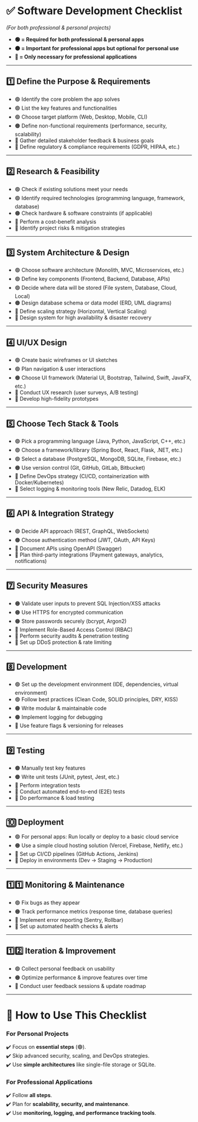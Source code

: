 # ✅ Software Development Checklist
*(For both professional & personal projects)*  
- **🟢 = Required for both professional & personal apps**  
- **🟠 = Important for professional apps but optional for personal use**  
- **🔴 = Only necessary for professional applications**  

---

## 1️⃣ Define the Purpose & Requirements
- 🟢 Identify the core problem the app solves  
- 🟢 List the key features and functionalities  
- 🟢 Choose target platform (Web, Desktop, Mobile, CLI)  
- 🟠 Define non-functional requirements (performance, security, scalability)  
- 🔴 Gather detailed stakeholder feedback & business goals  
- 🔴 Define regulatory & compliance requirements (GDPR, HIPAA, etc.)  

---

## 2️⃣ Research & Feasibility
- 🟢 Check if existing solutions meet your needs  
- 🟢 Identify required technologies (programming language, framework, database)  
- 🟠 Check hardware & software constraints (if applicable)  
- 🔴 Perform a cost-benefit analysis  
- 🔴 Identify project risks & mitigation strategies  

---

## 3️⃣ System Architecture & Design
- 🟢 Choose software architecture (Monolith, MVC, Microservices, etc.)  
- 🟢 Define key components (Frontend, Backend, Database, APIs)  
- 🟢 Decide where data will be stored (File system, Database, Cloud, Local)  
- 🟠 Design database schema or data model (ERD, UML diagrams)  
- 🔴 Define scaling strategy (Horizontal, Vertical Scaling)  
- 🔴 Design system for high availability & disaster recovery  

---

## 4️⃣ UI/UX Design
- 🟢 Create basic wireframes or UI sketches  
- 🟢 Plan navigation & user interactions  
- 🟠 Choose UI framework (Material UI, Bootstrap, Tailwind, Swift, JavaFX, etc.)  
- 🔴 Conduct UX research (user surveys, A/B testing)  
- 🔴 Develop high-fidelity prototypes  

---

## 5️⃣ Choose Tech Stack & Tools
- 🟢 Pick a programming language (Java, Python, JavaScript, C++, etc.)  
- 🟢 Choose a framework/library (Spring Boot, React, Flask, .NET, etc.)  
- 🟢 Select a database (PostgreSQL, MongoDB, SQLite, Firebase, etc.)  
- 🟠 Use version control (Git, GitHub, GitLab, Bitbucket)  
- 🔴 Define DevOps strategy (CI/CD, containerization with Docker/Kubernetes)  
- 🔴 Select logging & monitoring tools (New Relic, Datadog, ELK)  

---

## 6️⃣ API & Integration Strategy
- 🟢 Decide API approach (REST, GraphQL, WebSockets)  
- 🟠 Choose authentication method (JWT, OAuth, API Keys)  
- 🔴 Document APIs using OpenAPI (Swagger)  
- 🔴 Plan third-party integrations (Payment gateways, analytics, notifications)  

---

## 7️⃣ Security Measures
- 🟠 Validate user inputs to prevent SQL Injection/XSS attacks  
- 🟠 Use HTTPS for encrypted communication  
- 🟠 Store passwords securely (bcrypt, Argon2)  
- 🔴 Implement Role-Based Access Control (RBAC)  
- 🔴 Perform security audits & penetration testing  
- 🔴 Set up DDoS protection & rate limiting  

---

## 8️⃣ Development
- 🟢 Set up the development environment (IDE, dependencies, virtual environment)  
- 🟢 Follow best practices (Clean Code, SOLID principles, DRY, KISS)  
- 🟠 Write modular & maintainable code  
- 🟠 Implement logging for debugging  
- 🔴 Use feature flags & versioning for releases  

---

## 9️⃣ Testing
- 🟠 Manually test key features  
- 🟠 Write unit tests (JUnit, pytest, Jest, etc.)  
- 🔴 Perform integration tests  
- 🔴 Conduct automated end-to-end (E2E) tests  
- 🔴 Do performance & load testing  

---

## 🔟 Deployment
- 🟢 For personal apps: Run locally or deploy to a basic cloud service  
- 🟠 Use a simple cloud hosting solution (Vercel, Firebase, Netlify, etc.)  
- 🔴 Set up CI/CD pipelines (GitHub Actions, Jenkins)  
- 🔴 Deploy in environments (Dev → Staging → Production)  

---

## 1️⃣1️⃣ Monitoring & Maintenance
- 🟢 Fix bugs as they appear  
- 🟠 Track performance metrics (response time, database queries)  
- 🔴 Implement error reporting (Sentry, Rollbar)  
- 🔴 Set up automated health checks & alerts  

---

## 1️⃣2️⃣ Iteration & Improvement
- 🟢 Collect personal feedback on usability  
- 🟠 Optimize performance & improve features over time  
- 🔴 Conduct user feedback sessions & update roadmap  

---

# 🚀 How to Use This Checklist
### For Personal Projects
✔️ Focus on **essential steps** (🟢).  
✔️ Skip advanced security, scaling, and DevOps strategies.  
✔️ Use **simple architectures** like single-file storage or SQLite.  

### For Professional Applications
✔️ Follow **all steps**.  
✔️ Plan for **scalability, security, and maintenance**.  
✔️ Use **monitoring, logging, and performance tracking tools**.  
